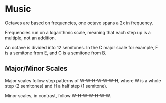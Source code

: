 # Music

Octaves are based on frequencies, one octave spans a 2x in frequency.

Frequencies run on a logarithmic scale, meaning that each step up is a multiple, not an addition.

An octave is divided into 12 semitones. In the C major scale for example, F is a semitone from E, and C is a semitone from B.

## Major/Minor Scales

Major scales follow step patterns of W-W-H-W-W-W-H, where W is a whole step (2 semitones) and H a half step (1 semitone).

Minor scales, in contrast, follow W-H-W-W-H-W-W.